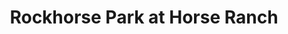 ---
title: "Rockhorse Park at Horse Ranch"
url: /fort-rock/rockhorse-park-at-horse-ranch/
shop: convenience
---